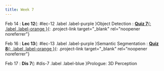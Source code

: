 ```yaml
---
title: Week 7
---
```


Feb 14
: **Lec 12**{: #lec-12 .label .label-purple }Object Detection
: [**Quiz 7**{: .label .label-orange }](https://www.gradescope.com/courses/480760){: .project-link target="_blank" rel="noopener noreferrer"}

Feb 16
: **Lec 13**{: #lec-13 .label .label-purple }Semantic Segmentation
: [**Quiz 8**{: .label .label-orange }](https://www.gradescope.com/courses/480760){: .project-link target="_blank" rel="noopener noreferrer"}

Feb 17
: **Dis 7**{: #dis-7 .label .label-blue }Prologue: 3D Perception

